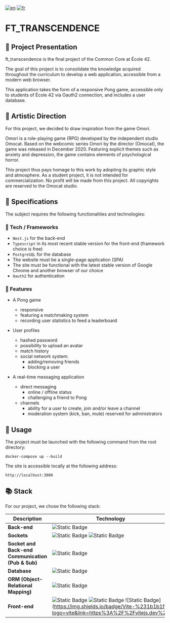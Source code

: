 [![en](https://img.shields.io/badge/lang-en-pink.svg)](https://github.com/TheoZerbibi/ft_transcendence/blob/core/production/README.md)
[![fr](https://img.shields.io/badge/lang-fr-purple.svg)](https://github.com/TheoZerbibi/ft_transcendence/blob/core/production/README.fr.md)

<h1>FT_TRANSCENDENCE</h1>

## 🏓 Project Presentation

ft_transcendence is the final project of the Common Core at École 42.

The goal of this project is to consolidate the knowledge acquired throughout the curriculum to develop a web application, accessible from a modern web browser.

This application takes the form of a responsive Pong game, accessible only to students of École 42 via Oauth2 connection, and includes a user database.

## 🎨 Artistic Direction

For this project, we decided to draw inspiration from the game Omori.

Omori is a role-playing game (RPG) developed by the independent studio Omocat. Based on the webcomic series Omori by the director (Omocat), the game was released in December 2020. Featuring explicit themes such as anxiety and depression, the game contains elements of psychological horror.

This project thus pays homage to this work by adopting its graphic style and atmosphere. As a student project, it is not intended for commercialization. No profit will be made from this project. All copyrights are reserved to the Omocat studio.

## 📑 Specifications

The subject requires the following functionalities and technologies:

### 🔨 Tech / Frameworks

- `Nest.js` for the back-end
- `Typescript` in its most recent stable version for the front-end (framework choice is free)
- `PostgreSQL` for the database
- The website must be a single-page application (SPA)
- The site must be functional with the latest stable version of Google Chrome and another browser of our choice
- `Oauth2` for authentication

### 🔮 Features

- A Pong game
	- responsive
	- featuring a matchmaking system
	- recording user statistics to feed a leaderboard

- User profiles
	- hashed password
	- possibility to upload an avatar
	- match history
	- social network system:
		- adding/removing friends
		- blocking a user

- A real-time messaging application
	- direct messaging
		- online / offline status
		- challenging a friend to Pong
	- channels
		- ability for a user to create, join and/or leave a channel
		- moderation system (kick, ban, mute) reserved for administrators

## 💽 Usage

The project must be launched with the following command from the root directory:

```docker-compose up --build```

The site is accessible locally at the following address:

```http://localhost:3000```

## 📚 Stack

For our project, we chose the following stack:

| Description | Technology |
| ----------- | ----------- |
| **Back-end** | ![Static Badge](https://img.shields.io/badge/NestJS-Backend?logo=nestjs&color=%23E0234E&link=https%3A%2F%2Fnestjs.com%2F) |
| **Sockets** | ![Static Badge](https://img.shields.io/badge/NestJS-Backend?logo=nestjs&color=%23E0234E&link=https%3A%2F%2Fnestjs.com%2F)  ![Static Badge](https://img.shields.io/badge/Socket.io-Backend?logo=socketdotio&color=%23010101&link=https%3A%2F%2Fsocket.io%2F) |
| **Socket and Back-end Communication (Pub & Sub)** | ![Static Badge](https://img.shields.io/badge/Redis-white?logo=redis&logoColor=%23DC382D&link=https%3A%2F%2Fredis.com%2F) |
| **Database** | ![Static Badge](https://img.shields.io/badge/PostgreSQL-white?logo=postgresql&logoColor=%234169E1&link=https%3A%2F%2Fwww.postgresql.org%2F) |
| **ORM (Object-Relational Mapping)** | ![Static Badge](https://img.shields.io/badge/Prisma-%232D3748?logo=prisma&logoColor=%234169E1&link=https%3A%2F%2Fwww.prisma.io%2F) |
| **Front-end** | ![Static Badge](https://img.shields.io/badge/Vue.js-%231a1a1a?logo=vuedotjs&link=https%3A%2F%2Fvuejs.org%2F) ![Static Badge](https://img.shields.io/badge/Vuetify-%231867C0?logo=vuetify&link=https%3A%2F%2Fvuetifyjs.com%2Fen%2F) ![Static Badge](https://img.shields.io/badge/Vite-%231b1b1f?logo=vite&link=https%3A%2F%2Fvitejs.dev%2F